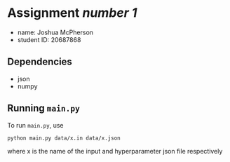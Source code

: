 
# Assignment *number 1*

- name: Joshua McPherson
- student ID: 20687868

## Dependencies
- json
- numpy

## Running `main.py`

To run `main.py`, use

```sh
python main.py data/x.in data/x.json
```

where x is the name of the input and hyperparameter json file respectively 
